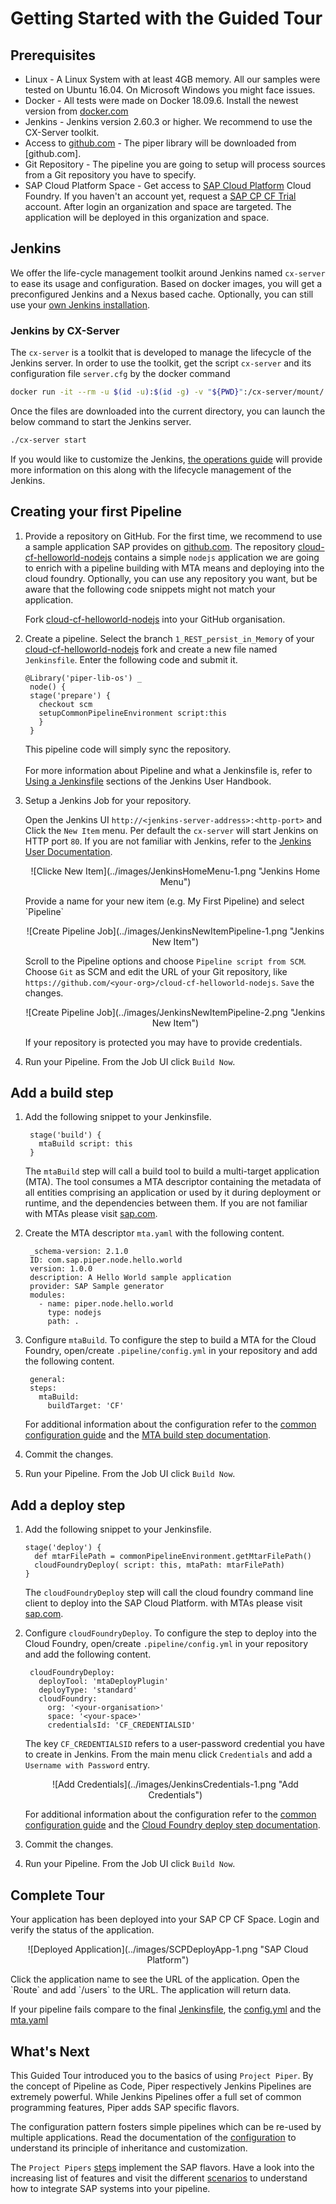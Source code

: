 # Getting Started with the Guided Tour

## Prerequisites

* Linux - A Linux System with at least 4GB memory. All our samples were tested on Ubuntu 16.04. On Microsoft Windows you might face issues.
* Docker - All tests were made on Docker 18.09.6. Install the newest version from [docker.com](https://docs.docker.com/install/)
* Jenkins - Jenkins version 2.60.3 or higher. We recommend to use the CX-Server toolkit.  
* Access to [github.com][github] - The piper library will be downloaded from [github.com].
* Git Repository - The pipeline you are going to setup will process sources from a Git repository you have to specify. 
* SAP Cloud Platform Space - Get access to [SAP Cloud Platform][SAP Cloud Platform] Cloud Foundry. If you haven't an account yet, request a [SAP CP CF Trial][SAP Cloud Platform Trial] account. After login an organization and space are targeted. The application will be deployed in this organization and space.

## Jenkins

We offer the life-cycle management toolkit around Jenkins named `cx-server` to ease its usage and configuration. Based on docker images, you will get a preconfigured Jenkins and a Nexus based cache. 
Optionally, you can still use your [own Jenkins installation][guidedtour-my-own-jenkins].

### Jenkins by CX-Server

The `cx-server` is a toolkit that is developed to manage the lifecycle of the Jenkins server.
In order to use the toolkit, get the script `cx-server` and its configuration file `server.cfg` by the docker command

```sh
docker run -it --rm -u $(id -u):$(id -g) -v "${PWD}":/cx-server/mount/ ppiper/cx-server-companion:latest init-cx-server
```

Once the files are downloaded into the current directory, you can launch the below command to start the Jenkins server.

```sh
./cx-server start
```

If you would like to customize the Jenkins, [the operations guide](https://github.com/SAP/devops-docker-images/blob/master/docs/operations/cx-server-operations-guide.md) will provide more information on this along with the lifecycle management of the Jenkins. 


## Creating your first Pipeline

1. Provide a repository on GitHub. For the first time, we recommend to use a sample application SAP provides on [github.com][github]. The repository [cloud-cf-helloworld-nodejs][cloud-cf-helloworld-nodejs] contains a simple `nodejs` application we are going to enrich with a pipeline building with MTA means and deploying into the cloud foundry. Optionally, you can use any repository you want, but be aware that the following code snippets might not match your application.
   
   Fork [cloud-cf-helloworld-nodejs][cloud-cf-helloworld-nodejs] into your GitHub organisation. 
   
   
1. Create a pipeline. Select the branch `1_REST_persist_in_Memory` of your [cloud-cf-helloworld-nodejs] fork and create a new file named `Jenkinsfile`. Enter the following code and submit it.
   
   ```
   @Library('piper-lib-os') _
    node() {
    stage('prepare') {
      checkout scm
      setupCommonPipelineEnvironment script:this
      }
    }
   ```
   This pipeline code will simply sync the repository.<br/><br/>For more information about Pipeline and what a Jenkinsfile is, refer to [Using a Jenkinsfile][jenkins-io-jenkinsfile] sections of the Jenkins User Handbook.
   
   
1. Setup a Jenkins Job for your repository. 
   
   Open the Jenkins UI `http://<jenkins-server-address>:<http-port>` and Click the `New Item` menu. Per default the `cx-server` will start Jenkins on HTTP port `80`. If you are not familiar with Jenkins, refer to the [Jenkins User Documentation][jenkins-io-documentation].

   <p align="center">
   ![Clicke New Item](../images/JenkinsHomeMenu-1.png "Jenkins Home Menu")
   </p>  
   Provide a name for your new item (e.g. My First Pipeline) and select `Pipeline`

   <p align="center">
   ![Create Pipeline Job](../images/JenkinsNewItemPipeline-1.png "Jenkins New Item")
   </p>  

   Scroll to the Pipeline options and choose `Pipeline script from SCM`. Choose `Git` as SCM and edit the URL of your Git repository, like `https://github.com/<your-org>/cloud-cf-helloworld-nodejs`. `Save` the changes. 

   <p align="center">
   ![Create Pipeline Job](../images/JenkinsNewItemPipeline-2.png "Jenkins New Item")
   </p>  
   
   If your repository is protected you may have to provide credentials.

1. Run your Pipeline. From the Job UI click `Build Now`.

## Add a build step

1. Add the following snippet to your Jenkinsfile. 
   
   ```
    stage('build') {
      mtaBuild script: this
    }
   ```
   
   The `mtaBuild`  step will call a build tool to build a multi-target application (MTA). The tool consumes a MTA descriptor containing the metadata of all entities comprising an application or used by it during deployment or runtime, and the dependencies between them. If you are not familiar with MTAs please visit [sap.com][sap]. 
   
1. Create the MTA descriptor `mta.yaml` with the following content.
   
   ```
    _schema-version: 2.1.0
    ID: com.sap.piper.node.hello.world
    version: 1.0.0
    description: A Hello World sample application
    provider: SAP Sample generator
    modules:
      - name: piper.node.hello.world
        type: nodejs
        path: .
   ```
   
1. Configure `mtaBuild`. To configure the step to build a MTA for the Cloud Foundry, open/create `.pipeline/config.yml` in your repository and add the following content. 
   
   ```
    general:
    steps:
      mtaBuild:
        buildTarget: 'CF'
   ```

   For additional information about the configuration refer to the [common configuration guide][resources-configuration] and the [MTA build step documentation][resources-step-mtabuild].

1. Commit the changes.

1. Run your Pipeline. From the Job UI click `Build Now`.

## Add a deploy step

1. Add the following snippet to your Jenkinsfile. 
   
   ```
   stage('deploy') {
     def mtarFilePath = commonPipelineEnvironment.getMtarFilePath()
     cloudFoundryDeploy( script: this, mtaPath: mtarFilePath)
   }
   ```
   
   The `cloudFoundryDeploy`  step will call the cloud foundry command line client to deploy into the SAP Cloud Platform. with MTAs please visit [sap.com][sap]. 

1. Configure `cloudFoundryDeploy`. To configure the step to deploy into the Cloud Foundry, open/create `.pipeline/config.yml` in your repository and add the following content. 

   ```
    cloudFoundryDeploy:
      deployTool: 'mtaDeployPlugin'
      deployType: 'standard'
      cloudFoundry:
        org: '<your-organisation>'
        space: '<your-space>'
        credentialsId: 'CF_CREDENTIALSID'
   ```
   The key `CF_CREDENTIALSID` refers to a user-password credential you have to create in Jenkins. From the main menu click `Credentials` and add a `Username with Password` entry.
   
   <p align="center">
   ![Add Credentials](../images/JenkinsCredentials-1.png "Add Credentials")
   </p>  
   
   For additional information about the configuration refer to the [common configuration guide][resources-configuration] and the [Cloud Foundry deploy step documentation][resources-step-cloudFoundryDeploy].

1. Commit the changes.

1. Run your Pipeline. From the Job UI click `Build Now`.

## Complete Tour  
Your application has been deployed into your SAP CP CF Space. Login and verify the status of the application.
   <p align="center">
   ![Deployed Application](../images/SCPDeployApp-1.png "SAP Cloud Platform")
   </p>  
Click the application name to see the URL of the application. Open the `Route` and add `/users` to the URL. The application will return data.  

If your pipeline fails compare to the final [Jenkinsfile][guidedtour-sample.jenkins], the [config.yml][guidedtour-sample.config] and the [mta.yaml][guidedtour-sample.mta]

## What's Next
This Guided Tour introduced you to the basics of using `Project Piper`. By the concept of Pipeline as Code, Piper respectively Jenkins Pipelines are extremely powerful. While Jenkins Pipelines offer a full set of common programming features, Piper adds SAP specific flavors.

The configuration pattern fosters simple pipelines which can be re-used by multiple applications. Read the documentation of the [configuration][resources-configuration] to understand its principle of inheritance and customization.
 
The `Project Pipers` [steps][resources-steps] implement the SAP flavors. Have a look into the increasing list of features and visit the different [scenarios][resources-scenarios] to understand how to integrate SAP systems into your pipeline. 


[guidedtour-my-own-jenkins]:         myownjenkins.md
[guidedtour-sample.config]:          samples/cloud-cf-helloworld-nodejs/.pipeline/config.yml
[guidedtour-sample.jenkins]:         samples/cloud-cf-helloworld-nodejs/Jenkinsfile
[guidedtour-sample.mta]:             samples/cloud-cf-helloworld-nodejs/mta.yaml
[resources-configuration]:           configuration.md
[resources-steps]:                   steps
[resources-step-mtabuild]:           steps/mtaBuild.md
[resources-step-cloudFoundryDeploy]: steps/cloudFoundryDeploy.md
[resources-scenarios]:               scenarios

[SAP Cloud Platform]:                [https://account.hana.ondemand.com]
[SAP Cloud Platform Trial]:          [https://account.hanatrial.ondemand.com]
[devops-docker-images]:              https://github.com/SAP/devops-docker-images
[devops-docker-images-issues]:       https://github.com/SAP/devops-docker-images/issues
[cloud-cf-helloworld-nodejs]:        https://github.com/SAP/cloud-cf-helloworld-nodejs
[sap]:                               https://www.sap.com
[github]:                            https://github.com
[jenkins-io-documentation]:          https://jenkins.io/doc/
[jenkins-io-jenkinsfile]:            https://jenkins.io/doc/book/pipeline/jenkinsfile

